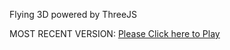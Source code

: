 Flying 3D powered by ThreeJS

MOST RECENT VERSION: [Please Click here to Play](https://rawcdn.githack.com/alperenbutun/Flying-3d/a1c6d9f/index.html)
